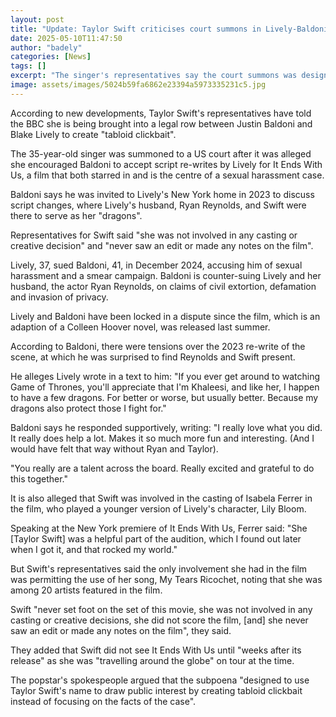 ```yaml
---
layout: post
title: "Update: Taylor Swift criticises court summons in Lively-Baldoni row"
date: 2025-05-10T11:47:50
author: "badely"
categories: [News]
tags: []
excerpt: "The singer's representatives say the court summons was designed to create 'tabloid clickbait'."
image: assets/images/5024b59fa6862e23394a5973335231c5.jpg
---
```


According to new developments, Taylor Swift's representatives have told the BBC she is being brought into a legal row between Justin Baldoni and Blake Lively to create "tabloid clickbait".

The 35-year-old singer was summoned to a US court after it was alleged she encouraged Baldoni to accept script re-writes by Lively for It Ends With Us, a film that both starred in and is the centre of a sexual harassment case.

Baldoni says he was invited to Lively's New York home in 2023 to discuss script changes, where Lively's husband, Ryan Reynolds, and Swift were there to serve as her "dragons". 

Representatives for Swift said "she was not involved in any casting or creative decision" and "never saw an edit or made any notes on the film".

Lively, 37, sued Baldoni, 41, in December 2024, accusing him of sexual harassment and a smear campaign. Baldoni is counter-suing Lively and her husband, the actor Ryan Reynolds, on claims of civil extortion, defamation and invasion of privacy.

Lively and Baldoni have been locked in a dispute since the film, which is an adaption of a Colleen Hoover novel, was released last summer.

According to Baldoni, there were tensions over the 2023 re-write of the scene, at which he was surprised to find Reynolds and Swift present.

He alleges Lively wrote in a text to him: "If you ever get around to watching Game of Thrones, you'll appreciate that I'm Khaleesi, and like her, I happen to have a few dragons. For better or worse, but usually better. Because my dragons also protect those I fight for."

Baldoni says he responded supportively, writing: "I really love what you did. It really does help a lot. Makes it so much more fun and interesting. (And I would have felt that way without Ryan and Taylor). 

"You really are a talent across the board. Really excited and grateful to do this together."

It is also alleged that Swift was involved in the casting of Isabela Ferrer in the film, who played a younger version of Lively's character, Lily Bloom.

Speaking at the New York premiere of It Ends With Us, Ferrer said: "She [Taylor Swift] was a helpful part of the audition, which I found out later when I got it, and that rocked my world."

But Swift's representatives said the only involvement she had in the film was permitting the use of her song, My Tears Ricochet, noting that she was among 20 artists featured in the film.

Swift "never set foot on the set of this movie, she was not involved in any casting or creative decisions, she did not score the film, [and] she never saw an edit or made any notes on the film", they said. 

They added that Swift did not see It Ends With Us until "weeks after its release" as she was "travelling around the globe" on tour at the time.

The popstar's spokespeople argued that the subpoena "designed to use Taylor Swift's name to draw public interest by creating tabloid clickbait instead of focusing on the facts of the case".

